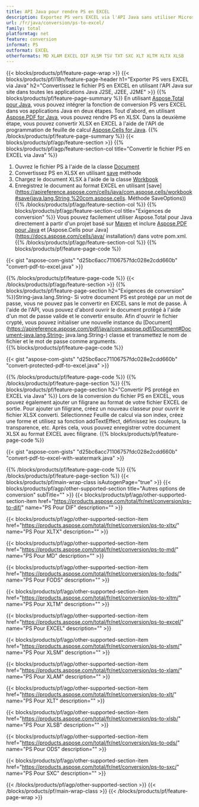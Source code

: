 ```yaml
---
title: API Java pour rendre PS en EXCEL
description: Exportez PS vers EXCEL via l'API Java sans utiliser Microsoft Excel ou Adobe Reader
url: /fr/java/conversion/ps-to-excel/
family: total
platformtag: net
feature: conversion
informat: PS
outformat: EXCEL
otherformats: MD XLAM EXCEL DIF XLSM TSV TXT SXC XLT XLTM XLTX XLSB
---
```

{{< blocks/products/pf/feature-page-wrap >}}
{{< blocks/products/pf/i18n/feature-page-header h1="Exporter PS vers EXCEL via Java" h2="Convertissez le fichier PS en EXCEL en utilisant l'API Java sur site dans toutes les applications Java J2SE, J2EE, J2ME" >}}
{{% blocks/products/pf/feature-page-summary %}}
En utilisant [Aspose.Total pour Java](https://products.aspose.com/total/java/), vous pouvez intégrer la fonction de conversion PS vers EXCEL dans vos applications Java en deux étapes. Tout d'abord, en utilisant [Aspose.PDF for Java](https://products.aspose.com/pdf/java/), vous pouvez rendre PS en XLSX. Dans la deuxième étape, vous pouvez convertir XLSX en EXCEL à l'aide de l'API de programmation de feuille de calcul [Aspose.Cells for Java](https://products.aspose.com/cells/java/).
{{% /blocks/products/pf/feature-page-summary  %}}
{{< blocks/products/pf/agp/feature-section >}}
{{% blocks/products/pf/agp/feature-section-col title="Convertir le fichier PS en EXCEL via Java" %}}
1. Ouvrez le fichier PS à l'aide de la classe [Document](https://apireference.aspose.com/pdf/java/com.aspose.pdf/Document)
2. Convertissez PS en XLSX en utilisant [save](https://apireference.aspose.com/pdf/java/com.aspose.pdf/Document#save-java.lang.String-com.aspose.pdf.SaveOptions- ) méthode
3. Chargez le document XLSX à l'aide de la classe [Workbook](https://apireference.aspose.com/cells/java/com.aspose.cells/Workbook)
4. Enregistrez le document au format EXCEL en utilisant [save](https://apireference.aspose.com/cells/java/com.aspose.cells/workbook#save(java.lang.String,%20com.aspose.cells. Méthode SaveOptions))
{{% /blocks/products/pf/agp/feature-section-col %}}
{{% blocks/products/pf/agp/feature-section-col title="Exigences de conversion" %}}
Vous pouvez facilement utiliser Aspose.Total pour Java directement à partir d'un projet basé sur [Maven](https://repository.aspose.com/webapp/#/artifacts/browse/tree/General/repo/com/aspose/aspose-total) et inclure [Aspose.PDF pour Java](https://docs.aspose.com/pdf/java/installation/) et [Aspose.Cells pour Java](https://docs.aspose.com/cells/java/ installation/) dans votre pom.xml.
{{% /blocks/products/pf/agp/feature-section-col %}}
{{% blocks/products/pf/feature-page-code %}}

{{< gist "aspose-com-gists" "d25bc6acc71106757fdc028e2cdd660b" "convert-pdf-to-excel.java" >}}


{{% /blocks/products/pf/feature-page-code %}}
{{< /blocks/products/pf/agp/feature-section >}}
{{% blocks/products/pf/feature-page-section  h2="Exigences de conversion" %}}String-java.lang.String-
Si votre document PS est protégé par un mot de passe, vous ne pouvez pas le convertir en EXCEL sans le mot de passe. À l'aide de l'API, vous pouvez d'abord ouvrir le document protégé à l'aide d'un mot de passe valide et le convertir ensuite. Afin d'ouvrir le fichier crypté, vous pouvez initialiser une nouvelle instance du [Document](https://apireference.aspose.com/pdf/java/com.aspose.pdf/Document#Document-java.lang.String- java.lang.String-) classe et transmettez le nom de fichier et le mot de passe comme arguments.  
{{% blocks/products/pf/feature-page-code %}}

{{< gist "aspose-com-gists" "d25bc6acc71106757fdc028e2cdd660b" "convert-protected-pdf-to-excel.java" >}}

{{% /blocks/products/pf/feature-page-code  %}}
{{% /blocks/products/pf/feature-page-section %}}
{{% blocks/products/pf/feature-page-section  h2="Convertir PS protégé en EXCEL via Java" %}}
Lors de la conversion du fichier PS en EXCEL, vous pouvez également ajouter un filigrane au format de votre fichier EXCEL de sortie. Pour ajouter un filigrane, créez un nouveau classeur pour ouvrir le fichier XLSX converti. Sélectionnez Feuille de calcul via son index, créez une forme et utilisez sa fonction addTextEffect, définissez les couleurs, la transparence, etc. Après cela, vous pouvez enregistrer votre document XLSX au format EXCEL avec filigrane. 
{{% blocks/products/pf/feature-page-code %}}

{{< gist "aspose-com-gists" "d25bc6acc71106757fdc028e2cdd660b" "convert-pdf-to-excel-with-watermark.java" >}}

{{% /blocks/products/pf/feature-page-code  %}}
{{% /blocks/products/pf/feature-page-section %}}
{{< blocks/products/pf/main-wrap-class isAutogenPage="true" >}}
{{< blocks/products/pf/agp/other-supported-section title="Autres options de conversion" subTitle="" >}}
{{< blocks/products/pf/agp/other-supported-section-item href="https://products.aspose.com/total/fr/net/conversion/ps-to-dif/" name="PS Pour DIF" description="" >}}

{{< blocks/products/pf/agp/other-supported-section-item href="https://products.aspose.com/total/fr/net/conversion/ps-to-xltx/" name="PS Pour XLTX" description="" >}}

{{< blocks/products/pf/agp/other-supported-section-item href="https://products.aspose.com/total/fr/net/conversion/ps-to-md/" name="PS Pour MD" description="" >}}

{{< blocks/products/pf/agp/other-supported-section-item href="https://products.aspose.com/total/fr/net/conversion/ps-to-fods/" name="PS Pour FODS" description="" >}}

{{< blocks/products/pf/agp/other-supported-section-item href="https://products.aspose.com/total/fr/net/conversion/ps-to-xltm/" name="PS Pour XLTM" description="" >}}

{{< blocks/products/pf/agp/other-supported-section-item href="https://products.aspose.com/total/fr/net/conversion/ps-to-excel/" name="PS Pour EXCEL" description="" >}}

{{< blocks/products/pf/agp/other-supported-section-item href="https://products.aspose.com/total/fr/net/conversion/ps-to-xlsm/" name="PS Pour XLSM" description="" >}}

{{< blocks/products/pf/agp/other-supported-section-item href="https://products.aspose.com/total/fr/net/conversion/ps-to-xlam/" name="PS Pour XLAM" description="" >}}

{{< blocks/products/pf/agp/other-supported-section-item href="https://products.aspose.com/total/fr/net/conversion/ps-to-xlt/" name="PS Pour XLT" description="" >}}

{{< blocks/products/pf/agp/other-supported-section-item href="https://products.aspose.com/total/fr/net/conversion/ps-to-xlsb/" name="PS Pour XLSB" description="" >}}

{{< blocks/products/pf/agp/other-supported-section-item href="https://products.aspose.com/total/fr/net/conversion/ps-to-ods/" name="PS Pour ODS" description="" >}}

{{< blocks/products/pf/agp/other-supported-section-item href="https://products.aspose.com/total/fr/net/conversion/ps-to-sxc/" name="PS Pour SXC" description="" >}}


{{< /blocks/products/pf/agp/other-supported-section >}}
{{< /blocks/products/pf/main-wrap-class >}}
{{< /blocks/products/pf/feature-page-wrap >}}